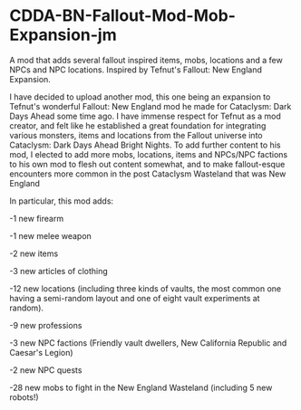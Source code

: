 # CDDA-BN-Fallout-Mod-Mob-Expansion-jm
A mod that adds several fallout inspired items, mobs, locations and a few NPCs and NPC locations. Inspired by Tefnut's Fallout: New England Expansion.

I have decided to upload another mod, this one being an expansion to Tefnut's wonderful Fallout: New England mod he made for Cataclysm: Dark Days Ahead some time ago. I have immense respect for Tefnut as a mod creator, and felt like he established a great foundation for integrating various monsters, items and locations from the Fallout universe into Cataclysm: Dark Days Ahead Bright Nights. To add further content to his mod, I elected to add more mobs, locations, items and NPCs/NPC factions to his own mod to flesh out content somewhat, and to make fallout-esque encounters more common in the post Cataclysm Wasteland that was New England

In particular, this mod adds:

-1 new firearm

-1 new melee weapon

-2 new items

-3 new articles of clothing

-12 new locations (including three kinds of vaults, the most common one having a semi-random layout and one of eight vault experiments at random).

-9 new professions

-3 new NPC factions (Friendly vault dwellers, New California Republic and Caesar's Legion)

-2 new NPC quests

-28 new mobs to fight in the New England Wasteland (including 5 new robots!)

